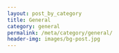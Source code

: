 ```yaml
---
layout: post_by_category
title: General
category: general
permalink: /meta/category/general/
header-img: images/bg-post.jpg
---
```

